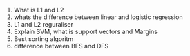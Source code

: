 1. What is L1 and L2
2. whats the difference between linear and logistic regression
3. L1 and L2 reguraliser 
4. Explain SVM, what is support vectors and Margins
5. Best sorting algoritm
6. difference between BFS and DFS
